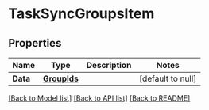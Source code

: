 # TaskSyncGroupsItem

## Properties
Name | Type | Description | Notes
------------ | ------------- | ------------- | -------------
**Data** | [**GroupIds**](GroupIds.md) |  | [default to null]

[[Back to Model list]](../README.md#documentation-for-models) [[Back to API list]](../README.md#documentation-for-api-endpoints) [[Back to README]](../README.md)


